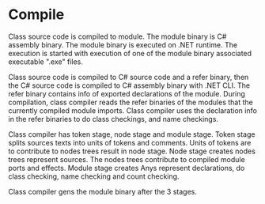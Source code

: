 # Compile

Class source code is compiled to module.
The module binary is C# assembly binary.
The module binary is executed on .NET runtime.
The execution is started with execution of one of the module binary associated executable ".exe" files.

Class source code is compiled to C# source code and a refer binary, then the C# source code is compiled to C# assembly binary with .NET CLI.
The refer binary contains info of exported declarations of the module.
During compilation, class compiler reads the refer binaries of the modules that the currently compiled module imports.
Class compiler uses the declaration info in the refer binaries to do class checkings, and name checkings.

Class compiler has token stage, node stage and module stage.
Token stage splits sources texts into units of tokens and comments. Units of tokens are to contribute to nodes trees result in node stage.
Node stage creates nodes trees represent sources. The nodes trees contribute to compiled module ports and effects.
Module stage creates Anys represent declarations, do class checking, name checking and count checking.

Class compiler gens the module binary after the 3 stages.